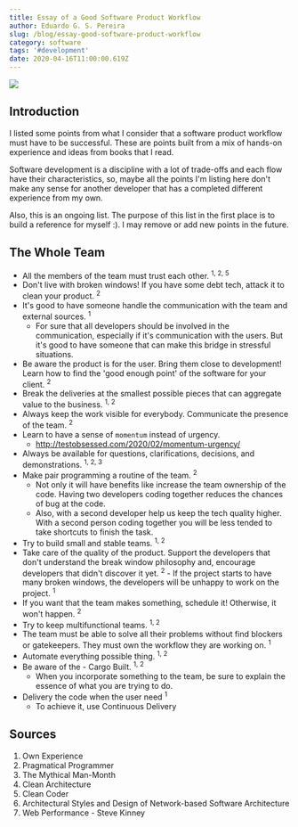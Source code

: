 ```yaml
---
title: Essay of a Good Software Product Workflow
author: Eduardo G. S. Pereira
slug: /blog/essay-good-software-product-workflow
category: software
tags: '#development'
date: 2020-04-16T11:00:00.619Z
---
```


<img src="/wp-content/uploads/20200416/mm.png" />

## Introduction

I listed some points from what I consider that a software product workflow must have to be successful. These are points built from a mix of hands-on experience and ideas from books that I read.

Software development is a discipline with a lot of trade-offs and each flow have their characteristics, so, maybe all the points I'm listing here don't make any sense for another developer that has a completed different experience from my own.

Also, this is an ongoing list. The purpose of this list in the first place is to build a reference for myself :). I may remove or add new points in the future.

## The Whole Team

- All the members of the team must trust each other. <sup>1, 2, 5</sup>
- Don't live with broken windows! If you have some debt tech, attack it to clean your product. <sup>2</sup>
- It's good to have someone handle the communication with the team and external sources. <sup>1</sup>
  - For sure that all developers should be involved in the communication, especially if it's communication with the users. But it's good to have someone that can make this bridge in stressful situations.
- Be aware the product is for the user. Bring them close to development! Learn how to find the 'good enough point' of the software for your client. <sup>2</sup>
- Break the deliveries at the smallest possible pieces that can aggregate value to the business. <sup>1, 2</sup>
- Always keep the work visible for everybody. Communicate the presence of the team. <sup>2</sup>
- Learn to have a sense of `momentum` instead of urgency.
  - http://testobsessed.com/2020/02/momentum-urgency/
- Always be available for questions, clarifications, decisions, and demonstrations. <sup>1, 2, 3</sup>
- Make pair programming a routine of the team. <sup>2</sup>
  - Not only it will have benefits like increase the team ownership of the code. Having two developers coding together reduces the chances of bug at the code.
  - Also, with a second developer help us keep the tech quality higher. With a second person coding together you will be less tended to take shortcuts to finish the task.
- Try to build small and stable teams. <sup>1, 2</sup>
- Take care of the quality of the product. Support the developers that don't understand the break window philosophy and, encourage developers that didn't discover it yet. <sup>2</sup> - If the project starts to have many broken windows, the developers will be unhappy to work on the project. <sup>1</sup>
- If you want that the team makes something, schedule it! Otherwise, it won't happen. <sup>2</sup>
- Try to keep multifunctional teams. <sup>1, 2</sup>
- The team must be able to solve all their problems without find blockers or gatekeepers. They must own the workflow they are working on. <sup>1</sup>
- Automate everything possible thing. <sup>1, 2</sup>
- Be aware of the - Cargo Built. <sup>1, 2</sup>
  - When you incorporate something to the team, be sure to explain the essence of what you are trying to do.
- Delivery the code when the user need <sup>1</sup>
  - To achieve it, use Continuous Delivery

## Sources

1. Own Experience
1. Pragmatical Programmer
1. The Mythical Man-Month
1. Clean Architecture
1. Clean Coder
1. Architectural Styles and Design of Network-based Software Architecture
1. Web Performance - Steve Kinney

